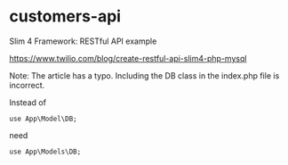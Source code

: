 # customers-api
Slim 4 Framework: RESTful API example

https://www.twilio.com/blog/create-restful-api-slim4-php-mysql

Note:
The article has a typo.
Including the DB class in the index.php file is incorrect.

Instead of 
```
use App\Model\DB;
```
need
```
use App\Models\DB;
